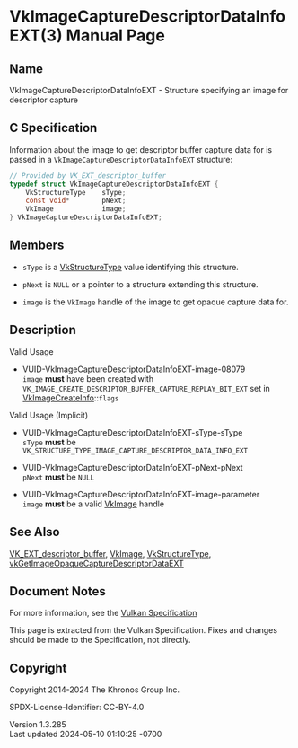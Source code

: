 # VkImageCaptureDescriptorDataInfoEXT(3) Manual Page

## Name

VkImageCaptureDescriptorDataInfoEXT - Structure specifying an image for
descriptor capture



## <a href="#_c_specification" class="anchor"></a>C Specification

Information about the image to get descriptor buffer capture data for is
passed in a `VkImageCaptureDescriptorDataInfoEXT` structure:

``` c
// Provided by VK_EXT_descriptor_buffer
typedef struct VkImageCaptureDescriptorDataInfoEXT {
    VkStructureType    sType;
    const void*        pNext;
    VkImage            image;
} VkImageCaptureDescriptorDataInfoEXT;
```

## <a href="#_members" class="anchor"></a>Members

- `sType` is a [VkStructureType](https://registry.khronos.org/vulkan/specs/1.3-extensions/man/html/VkStructureType.html) value identifying
  this structure.

- `pNext` is `NULL` or a pointer to a structure extending this
  structure.

- `image` is the `VkImage` handle of the image to get opaque capture
  data for.

## <a href="#_description" class="anchor"></a>Description

Valid Usage

- <a href="#VUID-VkImageCaptureDescriptorDataInfoEXT-image-08079"
  id="VUID-VkImageCaptureDescriptorDataInfoEXT-image-08079"></a>
  VUID-VkImageCaptureDescriptorDataInfoEXT-image-08079  
  `image` **must** have been created with
  `VK_IMAGE_CREATE_DESCRIPTOR_BUFFER_CAPTURE_REPLAY_BIT_EXT` set in
  [VkImageCreateInfo](https://registry.khronos.org/vulkan/specs/1.3-extensions/man/html/VkImageCreateInfo.html)::`flags`

Valid Usage (Implicit)

- <a href="#VUID-VkImageCaptureDescriptorDataInfoEXT-sType-sType"
  id="VUID-VkImageCaptureDescriptorDataInfoEXT-sType-sType"></a>
  VUID-VkImageCaptureDescriptorDataInfoEXT-sType-sType  
  `sType` **must** be
  `VK_STRUCTURE_TYPE_IMAGE_CAPTURE_DESCRIPTOR_DATA_INFO_EXT`

- <a href="#VUID-VkImageCaptureDescriptorDataInfoEXT-pNext-pNext"
  id="VUID-VkImageCaptureDescriptorDataInfoEXT-pNext-pNext"></a>
  VUID-VkImageCaptureDescriptorDataInfoEXT-pNext-pNext  
  `pNext` **must** be `NULL`

- <a href="#VUID-VkImageCaptureDescriptorDataInfoEXT-image-parameter"
  id="VUID-VkImageCaptureDescriptorDataInfoEXT-image-parameter"></a>
  VUID-VkImageCaptureDescriptorDataInfoEXT-image-parameter  
  `image` **must** be a valid [VkImage](https://registry.khronos.org/vulkan/specs/1.3-extensions/man/html/VkImage.html) handle

## <a href="#_see_also" class="anchor"></a>See Also

[VK_EXT_descriptor_buffer](https://registry.khronos.org/vulkan/specs/1.3-extensions/man/html/VK_EXT_descriptor_buffer.html),
[VkImage](https://registry.khronos.org/vulkan/specs/1.3-extensions/man/html/VkImage.html), [VkStructureType](https://registry.khronos.org/vulkan/specs/1.3-extensions/man/html/VkStructureType.html),
[vkGetImageOpaqueCaptureDescriptorDataEXT](https://registry.khronos.org/vulkan/specs/1.3-extensions/man/html/vkGetImageOpaqueCaptureDescriptorDataEXT.html)

## <a href="#_document_notes" class="anchor"></a>Document Notes

For more information, see the <a
href="https://registry.khronos.org/vulkan/specs/1.3-extensions/html/vkspec.html#VkImageCaptureDescriptorDataInfoEXT"
target="_blank" rel="noopener">Vulkan Specification</a>

This page is extracted from the Vulkan Specification. Fixes and changes
should be made to the Specification, not directly.

## <a href="#_copyright" class="anchor"></a>Copyright

Copyright 2014-2024 The Khronos Group Inc.

SPDX-License-Identifier: CC-BY-4.0

Version 1.3.285  
Last updated 2024-05-10 01:10:25 -0700
